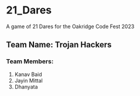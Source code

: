 # 21_Dares
A game of 21 Dares for the Oakridge Code Fest 2023

## Team Name: Trojan Hackers
### Team Members:
1. Kanav Baid
2. Jayin Mittal
3. Dhanyata
